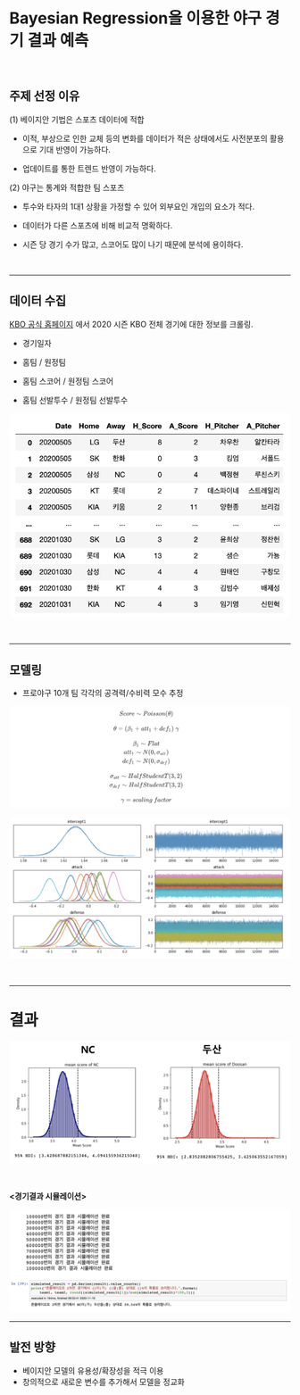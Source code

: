 # Bayesian Regression을 이용한 야구 경기 결과 예측

<br>

## 주제 선정 이유



(1) 베이지안 기법은 스포츠 데이터에 적합

- 이적, 부상으로 인한 교체 등의 변화를 데이터가 적은 상태에서도 사전분포의 활용으로 기대 반영이 가능하다.

- 업데이트를 통한 트렌드 반영이 가능하다.



(2) 야구는 통계와 적합한 팀 스포츠

-  투수와 타자의 1대1 상황을 가정할 수 있어 외부요인 개입의 요소가 적다.

- 데이터가 다른 스포츠에 비해 비교적 명확하다.

- 시즌 당 경기 수가 많고, 스코어도 많이 나기 때문에 분석에 용이하다.



<br>

---------------

## 데이터 수집 



[KBO 공식 홈페이지](https://www.koreabaseball.com/Schedule/Schedule.aspx) 에서 2020 시즌 KBO 전체 경기에 대한 정보를 크롤링.

- 경기일자
- 홈팀 / 원정팀
- 홈팀 스코어 / 원정팀 스코어

- 홈팀 선발투수 / 원정팀 선발투수



![Image](./Image/data.png)



<br>

---------------

## 모델링



- 프로야구 10개 팀 각각의 공격력/수비력 모수 추정



![Image](./Image/model.png)





![Image](./Image/modelling1_result.png)



<br>

---

# 결과 

![Image](./Image/final.png)

<br>

**<경기결과 시뮬레이션>**

![Image](./Image/prediction.png)






---------------

## 발전 방향

- 베이지안 모델의 유용성/확장성을 적극 이용
- 창의적으로 새로운 변수를 추가해서 모델을 정교화

